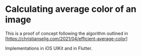 # Calculating average color of an image

This is a proof of concept following the algorithm outlined in [https://christianselig.com/2021/04/efficient-average-color]

Implementations in iOS UIKit and in Flutter.
